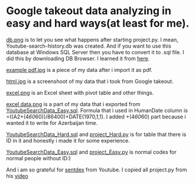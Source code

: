 # Google takeout data analyzing in easy and hard ways(at least for me).

[db.png](https://github.com/eediii/Youtube-search-data-from-Google-takeout/blob/main/db.png) is to let you see what happens after starting project.py. I mean, Youtube-search-history.db was created. And if you want to use this database at Windows SQL Server then you have to convert it to .sql file. I did this by downloading DB Browser. I learned it from [here](https://stackoverflow.com/a/41802847).

[example pdf.jpg](https://github.com/eediii/Youtube-search-data-from-Google-takeout/blob/main/example%20pdf.jpg) is a piece of my data after i import it as pdf.

[html.jpg](https://github.com/eediii/Youtube-search-data-from-Google-takeout/blob/main/html.jpg) is a screenshoot of my data that i took from Google takeout.

[excel.png](https://github.com/eediii/Youtube-search-data-from-Google-takeout/blob/main/excel.png) is an Excel sheet with pivot table and other things.

[excel data.png](https://github.com/eediii/Youtube-search-data-from-Google-takeout/blob/main/excel%20data.png) is a part of my data that i exported from [YoutubeSearchData_Easy.sql](https://github.com/eediii/Youtube-search-data-from-Google-takeout/blob/main/YoutubeSearchData_Easy.sql). Formula that i used in HumanDate column is =((A2+(4*60*60))/86400)+DATE(1970,1,1). I added +(4*60*60) part because i wanted it to write for Azerbaijan time.

[YoutubeSearchData_Hard.sql](https://github.com/eediii/Youtube-search-data-from-Google-takeout/blob/main/YoutubeSearchData_Hard.sql) and [project_Hard.py](https://github.com/eediii/Youtube-search-data-from-Google-takeout/blob/main/project_Hard.py) is for table that there is ID in it and honestly i made it for some experience.

[YoutubeSearchData_Easy.sql](https://github.com/eediii/Youtube-search-data-from-Google-takeout/blob/main/YoutubeSearchData_Easy.sql) and [project_Easy.py](https://github.com/eediii/Youtube-search-data-from-Google-takeout/blob/main/project_Easy.py) is normal codes for normal people without ID:)

And i am so grateful for [sentdex](https://www.youtube.com/channel/UCfzlCWGWYyIQ0aLC5w48gBQ) from Youtube. I copied all project.py from his [video](https://www.youtube.com/watch?v=Siyg1Wn5VDs)
